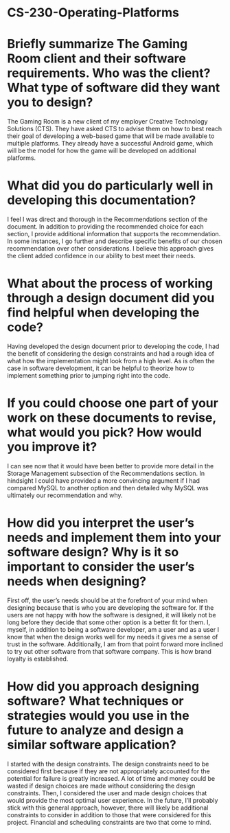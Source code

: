 # CS-230-Operating-Platforms

# Briefly summarize The Gaming Room client and their software requirements. Who was the client? What type of software did they want you to design?
The Gaming Room is a new client of my employer Creative Technology Solutions (CTS). They have asked CTS to advise them on how to best reach their goal of developing a web-based game that will be made available to multiple platforms. They already have a successful Android game, which will be the model for how the game will be developed on additional platforms.

# What did you do particularly well in developing this documentation?
I feel I was direct and thorough in the Recommendations section of the document. In addition to providing the recommended choice for each section, I provide additional information that supports the recommendation. In some instances, I go further and describe specific benefits of our chosen recommendation over other considerations. I believe this approach gives the client added confidence in our ability to best meet their needs.  

# What about the process of working through a design document did you find helpful when developing the code?
Having developed the design document prior to developing the code, I had the benefit of considering the design constraints and had a rough idea of what how the implementation might look from a high level. As is often the case in software development, it can be helpful to theorize how to implement something prior to jumping right into the code.

# If you could choose one part of your work on these documents to revise, what would you pick? How would you improve it?
I can see now that it would have been better to provide more detail in the Storage Management subsection of the Recommendations section. In hindsight I could have provided a more convincing argument if I had compared MySQL to another option and then detailed why MySQL was ultimately our recommendation and why.

# How did you interpret the user’s needs and implement them into your software design? Why is it so important to consider the user’s needs when designing?
First off, the user’s needs should be at the forefront of your mind when designing because that is who you are developing the software for. If the users are not happy with how the software is designed, it will likely not be long before they decide that some other option is a better fit for them. I, myself, in addition to being a software developer, am a user and as a user I know that when the design works well for my needs it gives me a sense of trust in the software. Additionally, I am from that point forward more inclined to try out other software from that software company. This is how brand loyalty is established.

# How did you approach designing software? What techniques or strategies would you use in the future to analyze and design a similar software application?
I started with the design constraints. The design constraints need to be considered first because if they are not appropriately accounted for the potential for failure is greatly increased. A lot of time and money could be wasted if design choices are made without considering the design constraints. Then, I considered the user and made design choices that would provide the most optimal user experience. In the future, I’ll probably stick with this general approach, however, there will likely be additional constraints to consider in addition to those that were considered for this project. Financial and scheduling constraints are two that come to mind. 
